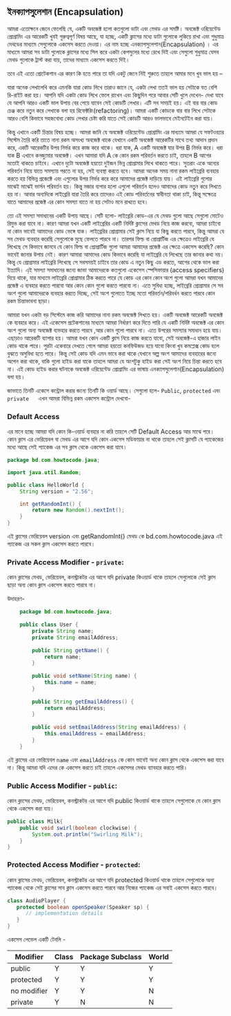 ##  ইনক্যাপসুলেশান (Encapsulation)

আমরা এতোক্ষনে জেনে ফেলেছি যে, একটি অবজেক্ট হলো কতগুলো ডাটা এবং মেথড এর সমষ্টি। অবজেক্ট ওরিয়েন্টেড প্রোগ্রামিং এর আরেকটি খুবই গুরুত্বপূর্ণ বিষয় আছে, যা হচ্ছে, একটি ক্লাসের মধ্যে ডাটা গুলোকে লুকিয়ে রাখা এবং শুধুমাত্র মেথডের মাধ্যমে সেগুলোকে একসেস করতে দেওয়া। এর নাম হচ্ছে এনক্যাপসুলেশান(Encapsulation) । এর মাধ্যমে আমরা সব ডাটা গুলোকে ক্লাসের মধ্যে সিল করে একটা কেপসুলের মধ্যে রেখে দিই এবং সেগুলো শুধুমাত্র যেসব মেথড গুলোকে ট্রাস্ট করা যায়, তাদের মাধ্যমে একসেস করতে দিই। 

তবে এই এতো প্রোটেকশান এর কারণ কি হতে পারে তা যদি একটু জেনে নিই শুরুতে তাহলে আমার মনে খুব ভাল হয় – 

যারা অনেক লেখালেখি করে এমনকি যারা কোড লিখে তারাও জানে যে, একটা লেখা ততই ভাল হয় সেটাকে যত বেশি রি-রাইট করা হয়। আপনি যদি একটা কোড লিখে ফেলে রাখেন এবং কিছুদিন পরে আবার সেটি খুলে দেখেন- দেখা যাবে যে আপনি আরও একটি ভাল উপায় বের পেয়ে যাবেন সেই কোডটি লেখার। এটি সব সময়ই হয়। এই বার বার কোড চেঞ্জ করে নতুন করে লেখাকে বলা হয় রিফেক্টরিং(refactoring)। আমরা একটি কোডকে বার বার লিখে সেটাকে আরও বেশি কিভাবে সহজবোধ্য কোড লেখার চেষ্টা করি যাতে সেই কোডটি আরও ভালভাবে মেইনটেইন করা যায়। 

কিন্তু এখানে একটি চিন্তার বিষয় হচ্ছে। আমরা জানি যে অবজেক্ট ওরিয়েন্টেড প্রোগ্রামিং এর মাধ্যমে আমরা যে সফটওয়্যার সিস্টেম তৈরি করি তাতে নানা রকম অসংখ্য অবজেক্ট থাকে যেখানে একটি অবজেক্ট আরেকটির সাথে তথ্য আদান প্রদান করে, একটি আরেকটির উপর নির্ভর করে কাজ করে থাকে। ধরা যাক, A একটি অবজেক্ট যার উপর B নির্ভর করে। ধরা যাক B এখানে কনজ্যুমার অবজেক্ট। এখন আমারা যদি A কে কোন রকম পরিবর্তন করতে চাই, তাহলে B আগের মতোই থাকতে চাইবে। এখানে দুটো অবজেক্ট হয়তো দুইজন ভিন্ন প্রোগ্রামার লিখে থাকতে পারে। সুতরাং একে অন্যের পরিবর্তন নিয়ে যাতে সমস্যায় পরতে না হয়, সেই ব্যবস্থা করতে হবে। 
আমরা অনেক সময় নানা রকম লাইব্রেরি ব্যবহার করতে হয় বিভিন্ন প্রজেক্টে এবং এগুলোর উপর নির্ভর করে করে আমাদের প্রজেক্ট দাড়িয়ে যায়। এই লাইব্রেরি গুলোর মাঝেই মাঝেই ভার্সন পরিবর্তন হয়। কিন্তু মজার ব্যপার হলো এগুলো পরিবর্তন হলেও আমাদের কোড নতুন করে লিখতে হয় না। আবার অন্যদিকে লাইব্রেরি যারা তৈরি করে তাদেরও এই কোড পরিবর্তনের স্বাধীনতা থাকা চাই, কিন্তু সক্ষেত্রে যাতে আমাদের প্রজেক্ট এর কোন সমস্যা যাতে না হয় সেটাও মনে রাখতে হবে। 

তো এই সমস্যা সমাধানের একটি উপায় আছে। সেটি হলো- লাইব্রেরি কোড-এর যে মেথড গুলো আছে সেগুলো মোটেও রিমুভ করা যাবে না। কারণ আমরা যখন একটি লাইব্রেরির একটি নির্দিষ্ট ক্লাসের মেথড নিয়ে কাজ করবো, আমরা চাইবো না কোন ভাবেই আমাদের কোড ভেঙ্গে যাক। লাইব্রেরির প্রোগ্রামার সেই ক্লাস নিয়ে যা কিছু করতে পারবে, কিন্তু আমরা যে সব মেথড ব্যবহার করেছি সেগুলোকে মুছে ফেলতে পারবে না। তারপর ফিল্ড বা প্রোপ্রার্টিজ এর ক্ষেত্রেও লাইব্রেরি যে লিখেছে সে কিভাবে জানবে যে কোন ফিল্ড বা প্রোপ্রার্টিজ গুলো আমরা আমাদের প্রজেক্ট এর ক্ষেত্রে একসেস করেছি?  কোন ভাবেই জানার উপায় নেই। কারণ আমারা আমাদের কোড কিভাবে করেছি যা লাইব্রেরি যে লিখেছে তার জানার কথা নয়। 
কিন্তু যে প্রোগ্রামার লাইব্রেরি লিখেছে সে সবসময়ই চাইবে তার কোড এ নতুন কিছু এড করতে, আগের থেকে ভাল করা ইত্যাদি। 
এ্ই সমস্যা সমাধানের জন্যে জাভা আমাদেরকে কতগুলো একেসেস স্পেসিফায়ার (access specifiers) দিয়ে থাকে, যার মাধ্যমে লাইব্রেরি প্রোগ্রামার ঠিক করতে পারে যে কোড এর কোন কোন অংশ গুলো আমরা যখন আমাদের প্রজেক্ট এ ব্যবহার করতে পারবো আর কোন কোন গুলো করতে পারবো না।  এতে সুবিধা হচ্ছে,  লাইব্রেরি প্রোগ্রামার সে সব অংশ গুলো আমাদেরকে ব্যবহার করতে দিচ্ছে, সেই অংশ গুলোতে ইচ্ছে মতো পরিবর্তন/পরিবর্ধন করতে পারবে কোন রকম চিন্তাভাবনা ছাড়া।

আমারা যখন একটা বড় সিস্টেমে কাজ করি আমাদের নানা রকম অবজেক্ট লিখতে হয়। একটি অবজেক্ট আরেকটি অবজেক্ট কে ব্যবহার করে। এই একেসেস প্রটেকশানের মাধ্যমে আমরা নির্ধারণ করে দিতে পারি যে একটি নির্দিষ্ট অবজেক্ট এর কোন অংশ গুলো অন্য অবজেক্ট ব্যভহার করতে পারবে ,আর কোন গুলো পারবে না। 
এতে উপরের সমস্যার সমাধান হয়ে যায়। এছাড়াও আরেকটি ব্যাপার হয়।
আমরা যখন কোন একটি ক্লাস নিয়ে কাজ করতে যাবো, সেই অবজেক্ট-এ হাজার লাইন কোড থাকে পারে। পুরটা একেবারে দেখতে গেলে আমরা হয়তো কনফিউজড হয়ে যাবো কিংবা খুব কমপ্লেক্স কোড হলে বুঝতে অসুবিধা হতে পারে। কিন্তু সেই কোড যদি এমন ভাবে করা থাকে যেখানে অল্প অংশ আমাদের ব্যবহারের জন্যে অপেন করা থাকে, বাকি গুলো হাইড করা যাকে তাহলে আমরা যে অংশটুকু হাইড করা সেই অংশ নিয়ে চিন্তা করতে হবে না। 
এই কোড হাইড করার ঘটনাকে অবজেক্ট ওরিয়েন্টেড প্রোগ্রামিং এর ভাষায় এনক্যাপসুলেশান(Encapsulation) বলা হয়। 

জাভাতে তিনটি একেসে কন্ট্রোল করার জন্যে তিনটি কি ওয়ার্ড আছে। সেগুলো হলে- 
‌`Public`, `protected` এবং `private`
 
এখন আমরা বিভিন্ন রকম একসেস কন্ট্রোল দেখবো- 


### Default Access

এর মানে হচ্ছে আমরা যদি কোন কি-ওয়ার্ড ব্যবহার না করি তাহলে সেটি Default Access  আর মাঝে পরে। 
কোন ক্লাস এর ভেরিয়েবল বা মেথড এর আগে যদি কোন একসেস মডিফায়ার না থাকে তাহলে সেই ক্লাসটি যে প্যাকেজের মধ্যে আছে সেই প্যাকেজ এর সব ক্লাস থেকে একসেস করা যাবে। 


```java
package bd.com.howtocode.java;

import java.util.Random;

public class HelloWorld {
    String version = "2.56";

    int getRandomInt() {
        return new Random().nextInt();
    }
}
```


এই ক্লাসের ভেরিয়েবল version এবং getRandomInt() মেথড কে bd.com.howtocode.java এই প্যাকেজ এর সকল ক্লাস একসেস করতে পারবে। 


### Private Access Modifier - `private`:

কোন ক্লাসের মেথড, ভেরিয়েবল, কনস্ট্রাকটর এর আগে যদি private কিওয়ার্ড থাকে তাহলে সেগুলোকে সেই ক্লাস ছাড়া অন্য কোন ক্লাস একসেস করতে পারবে না। 

উদাহরণ- 

```java
    package bd.com.howtocode.java;
    
    public class User {
        private String name;
        private String emailAddress;
    
        public String getName() {
            return name;
        }
    
        public void setName(String name) {
            this.name = name;
        }
    
        public String getEmailAddress() {
            return emailAddress;
        }
    
        public void setEmailAddress(String emailAddress) {
            this.emailAddress = emailAddress;
        }
    }
```


এই ক্লাসের এর ভেরিয়েবল `name` এবং `emailAddress`  কে কোন ভাবেই অন্য কোন ক্লাস থেকে একসেস করা যাবে না। কিন্তু আমরা যদি এদের কে একসেস করতে চাই তাহলে একসেসর মেথড ব্যাবহার করতে পারি। 

 
### Public Access Modifier - `public`:

কোন ক্লাসের মেথড, ভেরিয়েবল, কনস্ট্রাকটর এর আগে যদি public কিওয়ার্ড থাকে তাহলে সেগুলোকে যে কোন ক্লাস থেকে একসেস করা যায়। 

```java
public class Milk{
    public void swirl(boolean clockwise) {
        System.out.println("Swirling Milk");
    }
}
```

### Protected Access Modifier - `protected`:


কোন ক্লাসের মেথড, ভেরিয়েবল, কনস্ট্রাকটর এর আগে যদি protected কিওয়ার্ড থাকে তাহলে সেগুলোকে অন্য প্যাকেজ থেকে সেই ক্লাসের সাব ক্লাস একসেস করতে পারবে আর নিজের প্যাকেজ এর সবাই একসেস করতে পারবে। 

```java
class AudioPlayer {
   protected boolean openSpeaker(Speaker sp) {
      // implementation details
   }
}
```



একসেস লেভেল একটি টেবলি - 


|Modifier |	Class |	Package	Subclass|	World|
|------|-------|--------|---------|
|public|	Y|	Y	|Y|	Y|
|protected|	Y|	Y|	Y|	N|
|no modifier|	Y|	Y|	N|	N|
|private|	Y|	N	|N|	N|

